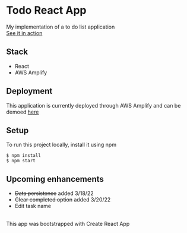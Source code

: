 # Todo React App

My implementation of a to do list application <br>
[See it in action](https://master.duem5zgwujvnq.amplifyapp.com/)

## Stack
  - React
  - AWS Amplify

## Deployment
This application is currently deployed through AWS Amplify and can be demoed [here](https://master.duem5zgwujvnq.amplifyapp.com/)
  
## Setup
To run this project locally, install it using npm
```
$ npm install
$ npm start
```

## Upcoming enhancements
  - ~~Data persistence~~ added 3/18/22
  - ~~Clear completed option~~ added 3/20/22
  - Edit task name

<br>
This app was bootstrapped with Create React App
